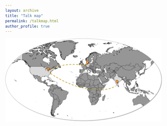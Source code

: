 ```yaml
---
layout: archive
title: "Talk map"
permalink: /talkmap.html
author_profile: true
---
```


![Experience Image](images/Experience.jpg)
